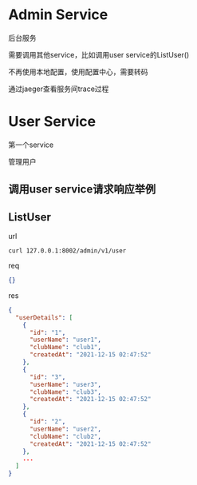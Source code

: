 # Admin Service

后台服务

需要调用其他service，比如调用user service的ListUser()

不再使用本地配置，使用配置中心，需要转码

通过jaeger查看服务间trace过程

# User Service

第一个service

管理用户

## 调用user service请求响应举例

## ListUser

url
```shell
curl 127.0.0.1:8002/admin/v1/user
```
req
```json
{}
```
res
```json
{
  "userDetails": [
    {
      "id": "1",
      "userName": "user1",
      "clubName": "club1",
      "createdAt": "2021-12-15 02:47:52"
    },
    {
      "id": "3",
      "userName": "user3",
      "clubName": "club3",
      "createdAt": "2021-12-15 02:47:52"
    },
    {
      "id": "2",
      "userName": "user2",
      "clubName": "club2",
      "createdAt": "2021-12-15 02:47:52"
    },
    ...
  ]
}
```